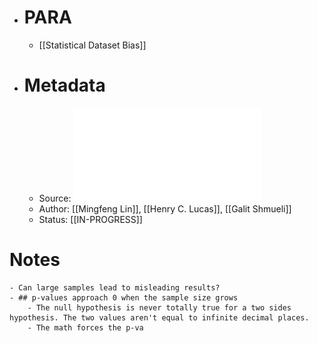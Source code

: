 - # PARA
	- [[Statistical Dataset Bias]]
- # Metadata
	- Source: ![Too Big To Fail - Larger Samples and False Discoveries.pdf](../assets/Too_Big_To_Fail_-_Larger_Samples_and_False_Discoveries_1684244753676_0.pdf)
	- Author: [[Mingfeng Lin]], [[Henry C. Lucas]], [[Galit Shmueli]]
	- Status: [[IN-PROGRESS]]
# Notes
	- Can large samples lead to misleading results?
	- ## p-values approach 0 when the sample size grows
		- The null hypothesis is never totally true for a two sides hypothesis. The two values aren't equal to infinite decimal places.
		- The math forces the p-va